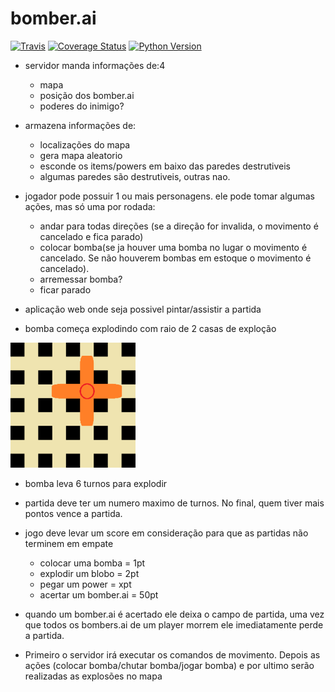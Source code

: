 # bomber.ai

[![Travis](https://api.travis-ci.com/ezequielramos/bomber.ai.svg?branch=master)](https://travis-ci.com/ezequielramos/bomber.ai)
[![Coverage Status](https://coveralls.io/repos/github/ezequielramos/bomber.ai/badge.svg?branch=master)](https://coveralls.io/github/ezequielramos/bomber.ai?branch=master)
[![Python Version](https://img.shields.io/badge/python-3.7.3-blue.svg)](https://www.python.org/downloads/release/python-373/)


- servidor manda informações de:4
  - mapa
  - posição dos bomber.ai
  - poderes do inimigo?

- armazena informações de:
  - localizações do mapa
  - gera mapa aleatorio
  - esconde os items/powers em baixo das paredes destrutiveis
  - algumas paredes são destrutiveis, outras nao.

- jogador pode possuir 1 ou mais personagens. ele pode tomar algumas ações, mas só uma por rodada:
  - andar para todas direções (se a direção for invalida, o movimento é cancelado e fica parado)
  - colocar bomba(se ja houver uma bomba no lugar o movimento é cancelado. Se não houverem bombas em estoque o movimento é cancelado).
  - arremessar bomba?
  - ficar parado

- aplicação web onde seja possivel pintar/assistir a partida

- bomba começa explodindo com raio de 2 casas de exploção 

<img src="assets/explosion example.png" width="200px"></img>

- bomba leva 6 turnos para explodir

- partida deve ter um numero maximo de turnos. No final, quem tiver mais pontos vence a partida.

- jogo deve levar um score em consideração para que as partidas não terminem em empate
  - colocar uma bomba = 1pt
  - explodir um blobo = 2pt
  - pegar um power = xpt
  - acertar um bomber.ai = 50pt

- quando um bomber.ai é acertado ele deixa o campo de partida, uma vez que todos os bombers.ai de um player morrem ele imediatamente perde a partida.

- Primeiro o servidor irá executar os comandos de movimento. Depois as ações (colocar bomba/chutar bomba/jogar bomba) e por ultimo serão realizadas as explosões no mapa